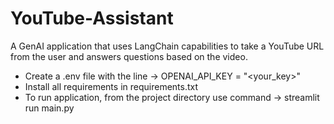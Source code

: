 # YouTube-Assistant
A GenAI application that uses LangChain capabilities to take a YouTube URL from the user and answers questions based on the video.

- Create a .env file with the line -> OPENAI_API_KEY = "<your_key>"
- Install all requirements in requirements.txt
- To run application, from the project directory use command -> streamlit run main.py
